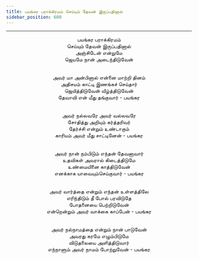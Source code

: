 ```yaml
---
title: பயங்கர பராக்கிரமம் செய்யும் தேவன் இருப்பதினால்
sidebar_position: 600
---
```


---
<center>
பயங்கர பராக்கிரமம்<br/>
செய்யும் தேவன் இருப்பதினால்<br/>
அஞ்சிடேன் என்றுமே<br/>
ஜெயமே நான் அடைந்திடுவேன்<br/><br/>

அவர் மா அன்பினால் என்னை மாற்றி தினம்<br/>
அதிசயம் காட்டி இணங்கச் செய்தார்<br/>
ஜெயித்திடுவேன் வீழ்த்திடுவேன்<br/>
தேவாவி என் மீது தங்குவார்                    - பயங்கர<br/><br/>

அவர் நல்லவரே அவர் வல்லவரே<br/>
சோதித்து அறியும் கர்த்தரிவர்<br/>
தேர்ச்சி என்றும் உண்டாகும்<br/>
காரியம் அவர் மீது சாட்டினேன்                - பயங்கர<br/><br/>

அவர் நான் நம்பிடும் எந்தன் தேவனாவார்<br/>
உதவிகள் அவரால் கிடைத்திடுமே<br/>
உண்மையினை காத்திடுவேன்<br/>
எனக்காக யாவையும்செய்குவார்                - பயங்கர<br/><br/>

அவர் வார்த்தை என்றும் எந்தன் உள்ளத்திலே<br/>
எரிந்திடும் தீ போல் பரவிடுதே<br/>
போதனையை பெற்றிடுவேன்<br/>
என்றென்றும் அவர் வாக்கை காப்பேன்            - பயங்கர<br/><br/>

அவர் நல்நாமத்தை என்றும் நான் பாடுவேன்<br/>
அவரது கரமே எழும்பிடுமே<br/>
விடுதலையை அளித்திடுவார்<br/>
எந்நாளும் அவர் நாமம் போற்றுவேன்            - பயங்கர
</center>
